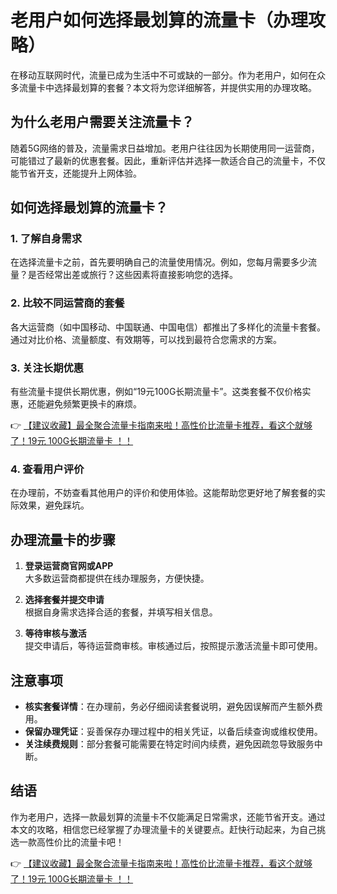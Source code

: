 # 老用户如何选择最划算的流量卡（办理攻略）

在移动互联网时代，流量已成为生活中不可或缺的一部分。作为老用户，如何在众多流量卡中选择最划算的套餐？本文将为您详细解答，并提供实用的办理攻略。

## 为什么老用户需要关注流量卡？

随着5G网络的普及，流量需求日益增加。老用户往往因为长期使用同一运营商，可能错过了最新的优惠套餐。因此，重新评估并选择一款适合自己的流量卡，不仅能节省开支，还能提升上网体验。

## 如何选择最划算的流量卡？

### 1. **了解自身需求**
   在选择流量卡之前，首先要明确自己的流量使用情况。例如，您每月需要多少流量？是否经常出差或旅行？这些因素将直接影响您的选择。

### 2. **比较不同运营商的套餐**
   各大运营商（如中国移动、中国联通、中国电信）都推出了多样化的流量卡套餐。通过对比价格、流量额度、有效期等，可以找到最符合您需求的方案。

### 3. **关注长期优惠**
   有些流量卡提供长期优惠，例如“19元100G长期流量卡”。这类套餐不仅价格实惠，还能避免频繁更换卡的麻烦。

👉 [【建议收藏】最全聚合流量卡指南来啦！高性价比流量卡推荐，看这个就够了！19元 100G长期流量卡 ！！](https://bit.ly/Liuliangka)

### 4. **查看用户评价**
   在办理前，不妨查看其他用户的评价和使用体验。这能帮助您更好地了解套餐的实际效果，避免踩坑。

## 办理流量卡的步骤

1. **登录运营商官网或APP**  
   大多数运营商都提供在线办理服务，方便快捷。

2. **选择套餐并提交申请**  
   根据自身需求选择合适的套餐，并填写相关信息。

3. **等待审核与激活**  
   提交申请后，等待运营商审核。审核通过后，按照提示激活流量卡即可使用。

## 注意事项

- **核实套餐详情**：在办理前，务必仔细阅读套餐说明，避免因误解而产生额外费用。
- **保留办理凭证**：妥善保存办理过程中的相关凭证，以备后续查询或维权使用。
- **关注续费规则**：部分套餐可能需要在特定时间内续费，避免因疏忽导致服务中断。

## 结语

作为老用户，选择一款最划算的流量卡不仅能满足日常需求，还能节省开支。通过本文的攻略，相信您已经掌握了办理流量卡的关键要点。赶快行动起来，为自己挑选一款高性价比的流量卡吧！

👉 [【建议收藏】最全聚合流量卡指南来啦！高性价比流量卡推荐，看这个就够了！19元 100G长期流量卡 ！！](https://bit.ly/Liuliangka)